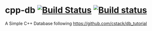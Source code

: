 # cpp-db [![Build Status](https://travis-ci.org/Kausta/cpp-db.svg?branch=master)](https://travis-ci.org/Kausta/cpp-db) [![Build status](https://ci.appveyor.com/api/projects/status/hbhawfiatx77ck0f/branch/master?svg=true)](https://ci.appveyor.com/project/Kausta/cpp-db/branch/master)
A Simple C++ Database following https://github.com/cstack/db_tutorial